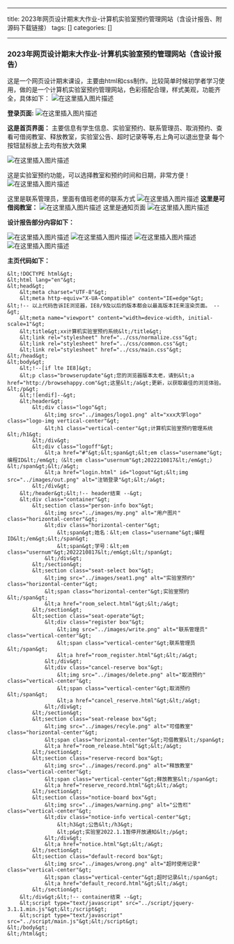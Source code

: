 
--- 
title:  2023年网页设计期末大作业-计算机实验室预约管理网站（含设计报告、附源码下载链接） 
tags: []
categories: [] 

---
### 2023年网页设计期末大作业-计算机实验室预约管理网站（含设计报告）

这是一个网页设计期末课设，主要由html和css制作。比较简单时候初学者学习使用，做的是一个计算机实验室预约管理网站，色彩搭配合理，样式美观，功能齐全，具体如下：  <img src="https://img-blog.csdnimg.cn/5b45581369064072842efa81b6671638.png" alt="在这里插入图片描述">

**登录页面:** <img src="https://img-blog.csdnimg.cn/bdb7adf4c9324d52880347359f207108.png" alt="在这里插入图片描述">

**这是首页界面：** 主要信息有学生信息、实验室预约、联系管理员、取消预约、查看可借阅教室、释放教室，实验室公告、超时记录等等,右上角可以退出登录 每个按钮鼠标放上去均有放大效果

<img src="https://img-blog.csdnimg.cn/f4cd17c173f64c2194607abc161c1031.png" alt="在这里插入图片描述">

这是实验室预约功能，可以选择教室和预约时间和日期，非常方便！ <img src="https://img-blog.csdnimg.cn/b80e6ccbd78e40e3be7acf6d76083a78.png" alt="在这里插入图片描述">

这里是联系管理员，里面有值班老师的联系方式 <img src="https://img-blog.csdnimg.cn/6102f587eaff4152b3c65071bae9e5cd.png" alt="在这里插入图片描述"> **这里是可借阅教室：** <img src="https://img-blog.csdnimg.cn/003b389e04854a4398d0dadd058a8774.png" alt="在这里插入图片描述"> 这里是通知页面 <img src="https://img-blog.csdnimg.cn/c72e045e2324478e9e9c9d43382f9480.png" alt="在这里插入图片描述">

**设计报告部分内容如下：**

<img src="https://img-blog.csdnimg.cn/7050f1ea21fc47ed8f159d128e0581b6.png" alt="在这里插入图片描述">

<img src="https://img-blog.csdnimg.cn/5c8229c1f2d34ae588547a02696eb074.png" alt="在这里插入图片描述">

<img src="https://img-blog.csdnimg.cn/64ab31cd4a584df9b6924ff4ec5d9d15.png" alt="在这里插入图片描述">

<img src="https://img-blog.csdnimg.cn/65369dc936d44910b7e81708292e6b3a.png" alt="在这里插入图片描述">

**主页代码如下：**

```
&lt;!DOCTYPE html&gt;
&lt;html lang="en"&gt;
&lt;head&gt;
	&lt;meta charset="UTF-8"&gt;
	&lt;meta http-equiv="X-UA-Compatible" content="IE=edge"&gt;  &lt;!-- 以上代码告诉IE浏览器，IE8/9及以后的版本都会以最高版本IE来渲染页面。 --&gt;  
	&lt;meta name="viewport" content="width=device-width, initial-scale=1"&gt;
	&lt;title&gt;xx计算机实验室预约系统&lt;/title&gt;
	&lt;link rel="stylesheet" href="../css/normalize.css"&gt;
	&lt;link rel="stylesheet" href="../css/common.css"&gt;
	&lt;link rel="stylesheet" href="../css/main.css"&gt;
&lt;/head&gt;
&lt;body&gt;
	&lt;!--[if lte IE8]&gt;
	&lt;p class="browserupdate"&gt;您的浏览器版本太老，请到&lt;a href="http://browsehappy.com"&gt;这里&lt;/a&gt;更新，以获取最佳的浏览体验。&lt;/p&gt;
	&lt;![endif]--&gt;
	&lt;header&gt;
		&lt;div class="logo"&gt;
			&lt;img src="../images/logo1.png" alt="xxx大学logo" class="logo-img vertical-center"&gt;
			&lt;h1 class="vertical-center"&gt;计算机实验室预约管理系统&lt;/h1&gt;
		&lt;/div&gt;
		&lt;div class="logoff"&gt;
			&lt;a href="#"&gt;&lt;span&gt;&lt;em class="username"&gt;编程ID&lt;/em&gt;（&lt;em class="usernum"&gt;2022210817&lt;/em&gt;）&lt;/span&gt;&lt;/a&gt;
			&lt;a href="login.html" id="logout"&gt;&lt;img src="../images/out.png" alt="注销登录"&gt;&lt;/a&gt;
		&lt;/div&gt;
	&lt;/header&gt;&lt;!-- header结束 --&gt;
	&lt;div class="container"&gt;
		&lt;section class="person-info box"&gt;
			&lt;img src="../images/my.png" alt="用户图片" class="horizontal-center"&gt;
			&lt;div class="horizontal-center"&gt;
				&lt;span&gt;姓名：&lt;em class="username"&gt;编程ID&lt;/em&gt;&lt;/span&gt;
				&lt;span&gt;学号：&lt;em class="usernum"&gt;2022210817&lt;/em&gt;&lt;/span&gt;
			&lt;/div&gt;
		&lt;/section&gt;
		&lt;section class="seat-select box"&gt;
			&lt;img src="../images/seat1.png" alt="实验室预约" class="horizontal-center"&gt;
			&lt;span class="horizontal-center"&gt;实验室预约&lt;/span&gt;
			&lt;a href="room_select.html"&gt;&lt;/a&gt;
		&lt;/section&gt;
		&lt;section class="seat-operate"&gt;
			&lt;div class="register box"&gt;
				&lt;img src="../images/write.png" alt="联系管理员" class="vertical-center"&gt;
				&lt;span class="vertical-center"&gt;联系管理员&lt;/span&gt;
				&lt;a href="room_register.html"&gt;&lt;/a&gt;
			&lt;/div&gt;
			&lt;div class="cancel-reserve box"&gt;
				&lt;img src="../images/delete.png" alt="取消预约" class="vertical-center"&gt;
				&lt;span class="vertical-center"&gt;取消预约&lt;/span&gt;
				&lt;a href="cancel_reserve.html"&gt;&lt;/a&gt;
			&lt;/div&gt;
		&lt;/section&gt;
		&lt;section class="seat-release box"&gt;
			&lt;img src="../images/recyle.png" alt="可借教室" class="horizontal-center"&gt;
			&lt;span class="horizontal-center"&gt;可借教室&lt;/span&gt;
			&lt;a href="room_release.html"&gt;&lt;/a&gt;
		&lt;/section&gt;
		&lt;section class="reserve-record box"&gt;
			&lt;img src="../images/record.png" alt="释放教室" class="vertical-center"&gt;
			&lt;span class="vertical-center"&gt;释放教室&lt;/span&gt;
			&lt;a href="reserve_record.html"&gt;&lt;/a&gt;
		&lt;/section&gt;
		&lt;section class="notice-board box"&gt;
			&lt;img src="../images/warning.png" alt="公告栏" class="vertical-center"&gt;
			&lt;div class="notice-info vertical-center"&gt;
				&lt;h3&gt;公告&lt;/h3&gt;
				&lt;p&gt;实验室2022.1.1暂停开放通知&lt;/p&gt;
			&lt;/div&gt;
			&lt;a href="notice.html"&gt;&lt;/a&gt;
		&lt;/section&gt;
		&lt;section class="default-record box"&gt;
			&lt;img src="../images/wrong.png" alt="超时使用记录" class="vertical-center"&gt;
			&lt;span class="vertical-center"&gt;超时记录&lt;/span&gt;
			&lt;a href="default_record.html"&gt;&lt;/a&gt;
		&lt;/section&gt;
	&lt;/div&gt;&lt;!-- container结束 --&gt;
	&lt;script type="text/javascript" src="../script/jquery-3.1.1.min.js"&gt;&lt;/script&gt;
	&lt;script type="text/javascript" src="../script/main.js"&gt;&lt;/script&gt;
&lt;/body&gt;
&lt;/html&gt;

```
